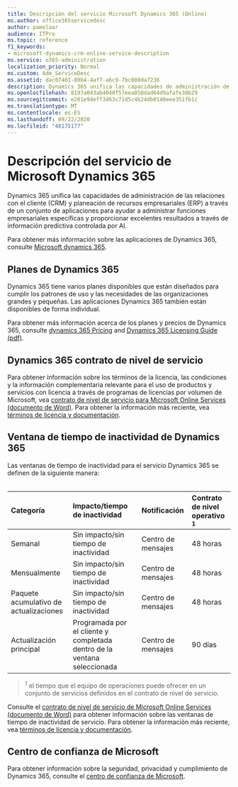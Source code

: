 ```yaml
---
title: Descripción del servicio Microsoft Dynamics 365 (Online)
ms.author: office365servicedesc
author: pamelaar
audience: ITPro
ms.topic: reference
f1_keywords:
- microsoft-dynamics-crm-online-service-description
ms.service: o365-administration
localization_priority: Normal
ms.custom: Adm_ServiceDesc
ms.assetid: dac07401-80b4-4af7-a6c9-7bc080da7236
description: Dynamics 365 unifica las capacidades de administración de las relaciones con el cliente (CRM) y planeación de recursos empresariales (ERP) a través de un conjunto de aplicaciones para ayudar a administrar las funciones empresariales y proporcionar excelentes resultados.
ms.openlocfilehash: 8197a043ab4040f57eea858dad64d9afafe38b29
ms.sourcegitcommit: e201e94eff3463c71d5c4b24db0148eee351fb1c
ms.translationtype: MT
ms.contentlocale: es-ES
ms.lasthandoff: 09/22/2020
ms.locfileid: "48175177"
---
```

# <a name="microsoft-dynamics-365-service-description"></a>Descripción del servicio de Microsoft Dynamics 365

Dynamics 365 unifica las capacidades de administración de las relaciones con el cliente (CRM) y planeación de recursos empresariales (ERP) a través de un conjunto de aplicaciones para ayudar a administrar funciones empresariales específicas y proporcionar excelentes resultados a través de información predictiva controlada por AI.

Para obtener más información sobre las aplicaciones de Dynamics 365, consulte [Microsoft dynamics 365](https://dynamics.microsoft.com).
  
## <a name="dynamics-365-plans"></a>Planes de Dynamics 365

Dynamics 365 tiene varios planes disponibles que están diseñados para cumplir los patrones de uso y las necesidades de las organizaciones grandes y pequeñas. Las aplicaciones Dynamics 365 también están disponibles de forma individual.

Para obtener más información acerca de los planes y precios de Dynamics 365, consulte [dynamics 365 Pricing](https://dynamics.microsoft.com/pricing) and [Dynamics 365 Licensing Guide (pdf)](https://go.microsoft.com/fwlink/?LinkId=866544).
  
## <a name="dynamics-365-service-level-agreement"></a>Dynamics 365 contrato de nivel de servicio

Para obtener información sobre los términos de la licencia, las condiciones y la información complementaria relevante para el uso de productos y servicios con licencia a través de programas de licencias por volumen de Microsoft, vea [contrato de nivel de servicio para Microsoft Online Services (documento de Word)](https://www.microsoftvolumelicensing.com/Downloader.aspx?DocumentId=17583). Para obtener la información más reciente, vea [términos de licencia y documentación](https://go.microsoft.com/fwlink/?linkid=272026).
  
## <a name="dynamics-365-service-downtime-windows"></a>Ventana de tiempo de inactividad de Dynamics 365

Las ventanas de tiempo de inactividad para el servicio Dynamics 365 se definen de la siguiente manera:<br><br>
  
| Categoría | Impacto/tiempo de inactividad | Notificación | Contrato de nivel operativo <sup>1</sup>|
|:-----|:-----|:-----|:-----|
|Semanal  <br/> |Sin impacto/sin tiempo de inactividad  <br/> |Centro de mensajes  <br/> |48 horas  <br/> |
|Mensualmente  <br/> |Sin impacto/sin tiempo de inactividad  <br/> |Centro de mensajes  <br/> |48 horas  <br/> |
|Paquete acumulativo de actualizaciones  <br/> |Sin impacto/sin tiempo de inactividad  <br/> |Centro de mensajes  <br/> |48 horas  <br/> |
|Actualización principal  <br/> |Programada por el cliente y completada dentro de la ventana seleccionada  <br/> |Centro de mensajes  <br/> |90 días  <br/> |

> <sup>1</sup> el tiempo que el equipo de operaciones puede ofrecer en un conjunto de servicios definidos en el contrato de nivel de servicio. <br/>

Consulte el [contrato de nivel de servicio de Microsoft Online Services (documento de Word)](https://www.microsoftvolumelicensing.com/Downloader.aspx?DocumentId=17583) para obtener información sobre las ventanas de tiempo de inactividad de servicio. Para obtener la información más reciente, vea [términos de licencia y documentación](https://go.microsoft.com/fwlink/?linkid=272026). 
  
## <a name="microsoft-trust-center"></a>Centro de confianza de Microsoft

Para obtener información sobre la seguridad, privacidad y cumplimiento de Dynamics 365, consulte el [centro de confianza de Microsoft](https://www.microsoft.com/trust-center/product-overview).
  
